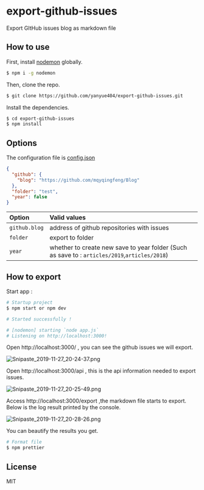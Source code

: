 # export-github-issues

Export GItHub issues blog as markdown file

## How to use

First, install [nodemon](https://github.com/remy/nodemon) globally.

```bash
$ npm i -g nodemon
```

Then, clone the repo.

```bash
$ git clone https://github.com/yanyue404/export-github-issues.git
```

Install the dependencies.

```bash
$ cd export-github-issues
$ npm install
```

## Options

The configuration file is [config.json](./config.json)

```json
{
  "github": {
    "blog": "https://github.com/mqyqingfeng/Blog"
  },
  "folder": "test",
  "year": false
}
```

| Option        | Valid values                                                                                  |
| :------------ | :-------------------------------------------------------------------------------------------- |
| `github.blog` | address of github repositories with issues                                                    |
| `folder`      | export to folder                                                                              |
| `year`        | whether to create new save to year folder (Such as save to : `articles/2019`,`articles/2018`) |

## How to export

Start app :

```bash
# Startup project
$ npm start or npm dev

# Started successfully !

# [nodemon] starting `node app.js`
# Listening on http://localhost:3000!
```

Open http://localhost:3000/ , you can see the github issues we will export.

![Snipaste_2019-11-27_20-24-37.png](http://ww1.sinaimg.cn/large/df551ea5ly1g9cvco38c6j21d00qbgp3.jpg)

Open http://localhost:3000/api , this is the api information needed to export issues.

![Snipaste_2019-11-27_20-25-49.png](http://ww1.sinaimg.cn/large/df551ea5ly1g9cvdamsj1j20tz0rd0te.jpg)

Access http://localhost:3000/export ,the markdown file starts to export. Below is the log result printed by the console.

![Snipaste_2019-11-27_20-28-26.png](http://ww1.sinaimg.cn/large/df551ea5ly1g9cve5zcs4j20qq0s8q8f.jpg)

You can beautify the results you get.

```bash
# Format file
$ npm prettier
```

## License

MIT
